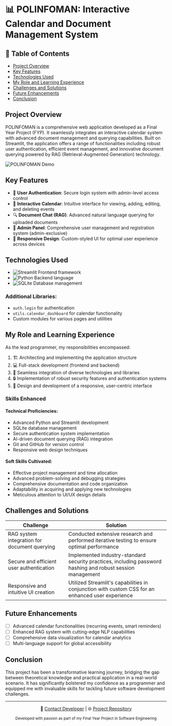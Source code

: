 # 📊 POLINFOMAN: Interactive Calendar and Document Management System

## 📌 Table of Contents
- [Project Overview](#project-overview)
- [Key Features](#key-features)
- [Technologies Used](#technologies-used)
- [My Role and Learning Experience](#my-role-and-learning-experience)
- [Challenges and Solutions](#challenges-and-solutions)
- [Future Enhancements](#future-enhancements)
- [Conclusion](#conclusion)

## Project Overview

POLINFOMAN is a comprehensive web application developed as a Final Year Project (FYP). It seamlessly integrates an interactive calendar system with advanced document management and querying capabilities. Built on Streamlit, the application offers a range of functionalities including robust user authentication, efficient event management, and innovative document querying powered by RAG (Retrieval-Augmented Generation) technology.

![POLINFOMAN Demo](https://your-demo-gif-url-here.gif)

## Key Features

- 🔐 **User Authentication**: Secure login system with admin-level access control
- 📅 **Interactive Calendar**: Intuitive interface for viewing, adding, editing, and deleting events
- 🔍 **Document Chat (RAG)**: Advanced natural language querying for uploaded documents
- 👥 **Admin Panel**: Comprehensive user management and registration system (admin-exclusive)
- 📱 **Responsive Design**: Custom-styled UI for optimal user experience across devices

## Technologies Used

- ![Streamlit](https://img.shields.io/badge/Streamlit-FF4B4B?style=for-the-badge&logo=Streamlit&logoColor=white) Frontend framework
- ![Python](https://img.shields.io/badge/Python-3776AB?style=for-the-badge&logo=python&logoColor=white) Backend language
- ![SQLite](https://img.shields.io/badge/SQLite-07405E?style=for-the-badge&logo=sqlite&logoColor=white) Database management

### Additional Libraries:
- `auth.login` for authentication
- `utils.calendar_dashboard` for calendar functionality
- Custom modules for various pages and utilities

## My Role and Learning Experience

As the lead programmer, my responsibilities encompassed:

1. 🏗️ Architecting and implementing the application structure
2. 💻 Full-stack development (frontend and backend)
3. 🔗 Seamless integration of diverse technologies and libraries
4. 🔒 Implementation of robust security features and authentication systems
5. 🎨 Design and development of a responsive, user-centric interface

### Skills Enhanced

#### Technical Proficiencies:
- Advanced Python and Streamlit development
- SQLite database management
- Secure authentication system implementation
- AI-driven document querying (RAG) integration
- Git and GitHub for version control
- Responsive web design techniques

#### Soft Skills Cultivated:
- Effective project management and time allocation
- Advanced problem-solving and debugging strategies
- Comprehensive documentation and code organization
- Adaptability in acquiring and applying new technologies
- Meticulous attention to UI/UX design details

## Challenges and Solutions

| Challenge | Solution |
|-----------|----------|
| RAG system integration for document querying | Conducted extensive research and performed iterative testing to ensure optimal performance |
| Secure and efficient user authentication | Implemented industry-standard security practices, including password hashing and robust session management |
| Responsive and intuitive UI creation | Utilized Streamlit's capabilities in conjunction with custom CSS for an enhanced user experience |

## Future Enhancements

- [ ] Advanced calendar functionalities (recurring events, smart reminders)
- [ ] Enhanced RAG system with cutting-edge NLP capabilities
- [ ] Comprehensive data visualization for calendar analytics
- [ ] Multi-language support for global accessibility

## Conclusion

This project has been a transformative learning journey, bridging the gap between theoretical knowledge and practical application in a real-world scenario. It has significantly bolstered my confidence as a programmer and equipped me with invaluable skills for tackling future software development challenges.

---

<div align="center">

📧 [Contact Developer](mailto:zhanpeng.justin@gmail.com) | 🌐 [Project Repository](https://github.com/Justin-yzp/ICT302-FYP-POLINFOMAN)

<sub>Developed with passion as part of my Final Year Project in Software Engineering</sub>
</div>
